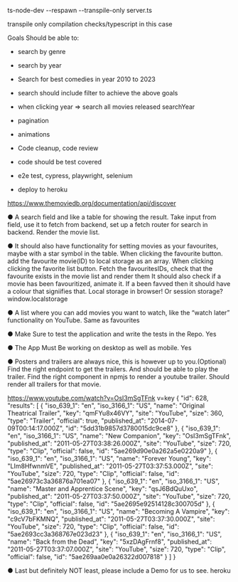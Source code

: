 ts-node-dev --respawn --transpile-only server.ts 

transpile only compilation checks/typescript in this case

Goals
Should be able to:
- search by genre
- search by year
- Search for best comedies in year 2010 to 2023
- search should include filter to achieve the above goals
- when clicking year => search all movies released searchYear 
- pagination
- animations
- Code cleanup, code review

- code should be test covered
- e2e test, cypress, playwright, selenium

- deploy to heroku

https://www.themoviedb.org/documentation/api/discover

● A search field and like a table for showing the result. 
Take input from field, use it to fetch from backend, set up a fetch router for search in backend. Render the movie list.

● It should also have functionality for setting movies as your favourites, maybe with a star symbol in the table.
When clicking the favourite button. add the favourite movie(ID) to local storage as an array.
When clicking clicking the favorite list button. Fetch the favouritesIDs, check that the favourite exists in the movie list and render them
It should also check if a movie has been favouritized, animate it.
If a been favved then it should have a colour that signiifies that. 
Local storage in browser! Or session storage?
window.localstorage


● A list where you can add movies you want to watch, like the “watch later” functionality on YouTube.
Same as favourites

● Make Sure to test the application and write the tests in the Repo.
Yes

● The App Must Be working on desktop as well as mobile.
Yes

● Posters and trailers are always nice, this is however up to you.(Optional)
Find the right endpoint to get the trailers. 
And should be able to play the trailer.
Find the right component in npmjs to render a youtube trailer.
Should render all trailers for that movie.

https://www.youtube.com/watch?v=OsI3mSgTFnk
v=key
{
	"id": 628,
	"results": [
		{
			"iso_639_1": "en",
			"iso_3166_1": "US",
			"name": "Original Theatrical Trailer",
			"key": "qmFYu8x46VY",
			"site": "YouTube",
			"size": 360,
			"type": "Trailer",
			"official": true,
			"published_at": "2014-07-09T00:14:17.000Z",
			"id": "5dd31b9857d3780015dc9ce8"
		},
		{
			"iso_639_1": "en",
			"iso_3166_1": "US",
			"name": "New Companion",
			"key": "OsI3mSgTFnk",
			"published_at": "2011-05-27T03:38:26.000Z",
			"site": "YouTube",
			"size": 720,
			"type": "Clip",
			"official": false,
			"id": "5ae269d90e0a262a5e0220a9"
		},
		{
			"iso_639_1": "en",
			"iso_3166_1": "US",
			"name": "Forever Young",
			"key": "LIm8HfwnmVE",
			"published_at": "2011-05-27T03:37:53.000Z",
			"site": "YouTube",
			"size": 720,
			"type": "Clip",
			"official": false,
			"id": "5ae26973c3a36876a701ea07"
		},
		{
			"iso_639_1": "en",
			"iso_3166_1": "US",
			"name": "Master and Apprentice Scene",
			"key": "qsJ6BdQuUxo",
			"published_at": "2011-05-27T03:37:50.000Z",
			"site": "YouTube",
			"size": 720,
			"type": "Clip",
			"official": false,
			"id": "5ae2695e92514128c300705d"
		},
		{
			"iso_639_1": "en",
			"iso_3166_1": "US",
			"name": "Becoming A Vampire",
			"key": "c9cV7bFKMNQ",
			"published_at": "2011-05-27T03:37:30.000Z",
			"site": "YouTube",
			"size": 720,
			"type": "Clip",
			"official": false,
			"id": "5ae2693cc3a368767e023d23"
		},
		{
			"iso_639_1": "en",
			"iso_3166_1": "US",
			"name": "Back from the Dead",
			"key": "5xzDAgFrnf8",
			"published_at": "2011-05-27T03:37:07.000Z",
			"site": "YouTube",
			"size": 720,
			"type": "Clip",
			"official": false,
			"id": "5ae269aa0e0a26322d007818"
		}
	]
}

● Last but definitely NOT least, please include a Demo for us to see.
heroku